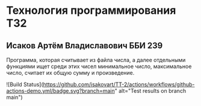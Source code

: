 # Технология программирования ТЗ2
## Исаков Артём Владиславович ББИ 239
Программа, которая считывает из файла числа, а далее отдельными функциями ищет среди этих чисел минимальное число, максимальное число, считает их общую сумму и произведение.

![Build Status](https://github.com/isakovart/TT-2/actions/workflows/github-actions-demo.yml/badge.svg?branch=main" alt="Test results on branch main")
